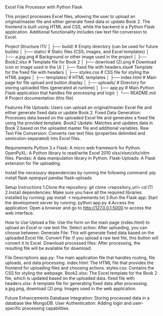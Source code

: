 Excel File Processor with Python Flask

This project processes Excel files, allowing the user to upload an original/master file and either generate fixed data or update Book 2. The frontend is built using HTML and CSS, while the backend is a Python Flask application. Additional functionality includes raw text file conversion to Excel.

Project Structure
ITI/
│
├── build/                         # Empty directory (can be used for future builds)
│
├── static/                        # Static files (CSS, images, and Excel templates)
│   ├── a.jpg.png                  # Background or other image used in the project
│   ├── Book2.xlsx                 # Template file for Book 2
│   ├── download (2).png           # Download icon or image used in the UI
│   ├── fixed file with headers.xlsx# Template for the fixed file with headers
│   ├── styles.css                 # CSS file for styling the HTML pages
│
├── templates/                     # HTML templates
│   ├── index.html                 # Main page for file upload and button display
│
├── uploads/                       # Directory for storing uploaded files (generated at runtime)
│
├── app.py                         # Main Python Flask application that handles file processing and logic
│
└── README.md                      # Project documentation (this file)


Features
File Uploads: Users can upload an original/master Excel file and either generate fixed data or update Book 2.
Fixed Data Generation: Processes data based on the uploaded Excel file and generates a fixed file using the provided template.
Book2 Update: Matches and updates data in Book 2 based on the uploaded master file and additional variables.
Raw Text File Conversion: Converts raw text files (properties delimited and semicolon-separated) into Excel files.

Requirements
Python 3.x
Flask: A micro web framework for Python.
OpenPyXL: A Python library to read/write Excel 2010 xlsx/xlsm/xltx/xltm files.
Pandas: A data manipulation library in Python.
Flask-Uploads: A Flask extension for file uploading.


Install the necessary dependencies by running the following command:
pip install flask openpyxl pandas flask-uploads

Setup Instructions
1.Clone the repository:
git clone <repository_url>
cd ITI
2.Install dependencies: Make sure you have all the required libraries installed by running:
pip install -r requirements.txt
3.Run the Flask app: Start the development server by running:
python app.py
4.Access the application: Open a browser and go to http://127.0.0.1:5000 to access the web interface.

How to Use
Upload a file: Use the form on the main page (index.html) to upload an Excel or raw text file.
Select action: After uploading, you can choose between:
Generate File: This will generate fixed data based on the uploaded Excel file.
Convert File: If you upload a raw text file, this button will convert it to Excel.
Download processed files: After processing, the resulting file will be available for download.

File Descriptions
app.py: The main application file that handles routing, file uploads, and data processing.
index.html: The HTML file that provides the frontend for uploading files and choosing actions.
styles.css: Contains the CSS for styling the webpage.
Book2.xlsx: The Excel template for the Book 2 file, which is updated based on the uploaded data.
fixed file with headers.xlsx: A template file for generating fixed data after processing.
a.jpg.png, download (2).png: Images used in the web application.

Future Enhancements
Database Integration: Storing processed data in a database like MongoDB.
User Authentication: Adding login and user-specific processing capabilities.

